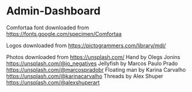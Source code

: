 # Admin-Dashboard

Comfortaa font downloaded from https://fonts.google.com/specimen/Comfortaa

Logos downloaded from https://pictogrammers.com/library/mdi/

Photos downloaded from https://unsplash.com/
Hand by Olegs Jonins https://unsplash.com/@jo_negatives
Jellyfish by Marcos Paulo Prado https://unsplash.com/@marcospradobr
Floating man by Karina Carvalho https://unsplash.com/@karinacarvalho
Threads by Alex Shuper https://unsplash.com/@alexshuperart